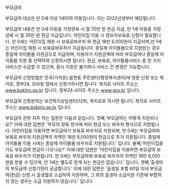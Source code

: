 부모급여


부모급여 대상은 만 0세 이상 1세이하 아동입니다. 이는 2022년생부터 해당됩니다.


부모급여 내용은 만 0세 아동을 가정양육 시 월 70만 원 현금 지급, 만 1세 아동을 가정양육 시 월 35만 원 현금 지급입니다. 어린이집 이용 시 영유아보육료 신청이 필요합니다. 만 0세는 어린이집 재원 시 보육료바우처 와 현금 18만 6,000원이 지급되며,만 1세는 어린이집 재원 시 보육료바우처가 지급됩니다.
종일제 아이돌봄으로 지원받는 경우 종일제 아이돌봄 지원금으로 지급하며, 이용자가 지원금액에 따라 부모급여나 종일제 아이돌봄 지원 중 선택하여 신청하시면 됩니다.
현금, 보육료, 아이돌봄서비스 중 한 가지 서비스만 수급할 수 있으며, 동시 지원은 불가하나 서비스 간 변경은 가능합니다.


부모급여 신청방법은 전국(가까운) 읍면동 주민센터(행정복지센터)에 방문 신청 또는 복지로, 정부24, 모바일 앱에서 신청가하시면 됩니다.
복지로 사이트 주소는 www.bokjiro.go.kr 입니다.
정부24 사이트 주소는 www.gov.kr 입니다.


부모급여 신청문의는 보건복지상담센터(129), 복지로로 하시면 됩니다.
복지로 사이트 주소는 www.bokjiro.go.kr 입니다.


부모급여 관련 자주 하는 질문은 다음과 같습니다.
첫째,'부모급여는 어떻게 지원되나요?' 이에 대한 답변은 '부모의 양육 방식에 따라 현금 또는 바우처 형식으로 지원됩니다. 어린이집을 이용하면 부모급여가 보육료 바우처로 지원되며, 만 0세는 부모급여와 보육료 바우처 지원금액의 차액인 18만 6,000원이 현금으로 추가 지원됩니다. 종일제 아이돌봄 이용 시에는 종일제 아이돌봄 바우처로 지원됩니다.' 입니다.
둘째,'어린이집을 가도 부모급여 현금이 나오나요?' 이에 대한 답변은 '어린이집을 이용하면 부모급여 보육료 바우처가 지원됩니다. 만 0세는 부모급여와 보육료 바우처의 차액인 18만 6,000원을 받을 수 있으며, 만 1세는 별도로 받게 되는 현금은 없습니다.' 입니다.
셋째,'출생아의 부모급여 신청기한이 궁금합니다.' 이에 대한 답변은 '출생일 포함 60일 이내 부모급여(현금) 신청 시 출생월로 소급하여 지원하며, 그 외의 출생아 소급지원 기준에 부합하지 않는 경우는 소급 지원하지 않습니다.' 입니다.